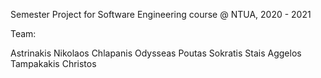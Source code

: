 Semester Project for Software Engineering course @ NTUA, 2020 - 2021

Team:

Astrinakis Nikolaos
Chlapanis Odysseas
Poutas Sokratis
Stais Aggelos
Tampakakis Christos
